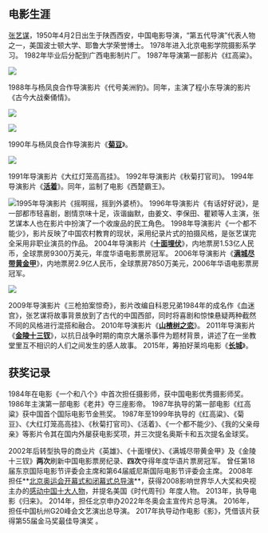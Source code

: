 ## 电影生涯

[张艺谋](https://baike.baidu.com/item/%E5%BC%A0%E8%89%BA%E8%B0%8B/147018?fromModule=lemma_inlink)，1950年4月2日出生于陕西西安，中国电影导演，“第五代导演”代表人物之一，美国波士顿大学、耶鲁大学荣誉博士。
1978年进入北京电影学院摄影系学习。
1982年毕业后分配到广西电影制片厂。
1987年导演第一部影片《红高粱》。

![](https://bkimg.cdn.bcebos.com/pic/a8773912b31bb051f819052f582fcdb44aed2e734a24)

1988年与杨凤良合作导演影片《代号美洲豹》。同年，主演了程小东导演的影片《古今大战秦俑情》。

![](https://bkimg.cdn.bcebos.com/pic/5366d0160924ab18d5af5a543afae6cd7b890b13?x-bce-process=image/watermark,image_d2F0ZXIvYmFpa2U4MA==,g_7,xp_5,yp_5)

![](https://bkimg.cdn.bcebos.com/pic/8d5494eef01f3a293e559f469d25bc315d607c9c?x-bce-process=image/watermark,image_d2F0ZXIvYmFpa2U4MA==,g_7,xp_5,yp_5)

1990年与杨凤良合作导演影片《<u>**菊豆**</u>》。

![](https://bkimg.cdn.bcebos.com/pic/cf1b9d16fdfaaf51634f4ca1845494eef01f7a04?x-bce-process=image/watermark,image_d2F0ZXIvYmFpa2U5Mg==,g_7,xp_5,yp_5)

1991年导演影片《大红灯笼高高挂》。
1992年导演影片《秋菊打官司》。
1994年导演影片《<u>**活着**</u>》。同年，监制了电影《西楚霸王》。

![](https://bkimg.cdn.bcebos.com/pic/b3119313b07eca80db67aaff922397dda144834c?x-bce-process=image/watermark,image_d2F0ZXIvYmFpa2U4MA==,g_7,xp_5,yp_5)1995年导演影片《摇啊摇，摇到外婆桥》。
1996年导演影片《有话好好说》，是一部都市轻喜剧，剧情京味十足，诙谐幽默，由姜文、李保田、瞿颖等人主演，张艺谋本人也在影片中扮演了一个收废品的民工角色。
1998年导演影片《一个都不能少》，影片反映了中国农村教育的现状，采用纪录片式的拍摄风格，是张艺谋完全采用非职业演员的作品。
2004年导演影片《<u>**十面埋伏**</u>》，内地票房1.53亿人民币，全球票房9300万美元，年度华语电影票房冠军。
2006年导演影片《<u>**满城尽带黄金甲**</u>》，内地票房2.9亿人民币，全球票房7850万美元，2006年华语电影票房冠军。

![](https://bkimg.cdn.bcebos.com/pic/8601a18b87d6277fe9a8955e25381f30e924fc1a?x-bce-process=image/watermark,image_d2F0ZXIvYmFpa2UxODA=,g_7,xp_5,yp_5)

2009年导演影片《三枪拍案惊奇》，影片改编自科恩兄弟1984年的成名作《血迷宫》，张艺谋将故事背景放到了古代的中国西部，同时将喜剧和惊悚悬疑两种截然不同的风格进行混搭和融合。
2010年导演影片《<u>**山楂树之恋**</u>》。
2011年导演影片《<u>**金陵十三钗**</u>》，以抗日战争时期的南京大屠杀事件为题材背景，讲述了在一坐教堂里互不相识的人们之间发生的感人故事。
2015年，筹拍好莱坞电影《<u>**长城**</u>》。

## 获奖记录

1984年在电影《一个和八个》中首次担任摄影师，获中国电影优秀摄影师奖。
1986年主演第一部电影《老井》夺三座影帝。
1987年执导的第一部电影《红高粱》获中国首个国际电影节金熊奖。
1987年至1999年执导的《红高粱》、《菊豆》、《大红灯笼高高挂》、《秋菊打官司》、《活着》、《一个都不能少》、《我的父亲母亲》等影片令其在国内外屡获电影奖项，并三次提名奥斯卡和五次提名金球奖。

2002年后转型执导的商业片《英雄》、《十面埋伏》、《满城尽带黄金甲》及《金陵十三钗》**两次**刷新中国电影票房纪录、**四次**夺得年度华语片票房冠军。
曾任第18届东京国际电影节评委会主席和第64届威尼斯国际电影节评委会主席。
2008年担任**<u>北京奥运会开幕式和闭幕式总导演</u>**，获得2008影响世界华人大奖和央视主办的<u>感动中国十大人物</u>，并提名美国《时代周刊》年度人物。
2013年，执导电影《归来》。
2014年，担任北京申办2022年冬奥会主宣传片总导演。
2016年，担任中国杭州G20峰会文艺演出总导演。
2017年执导动作电影《影》，凭借该片获得第55届金马奖最佳导演奖 。
